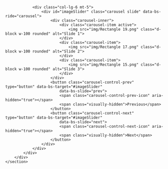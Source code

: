  <!-- Right column with image slider -->
                <div class="col-lg-6 mt-5">
                    <div id="imageSlider" class="carousel slide" data-bs-ride="carousel">
                        <div class="carousel-inner">
                            <div class="carousel-item active">
                                <img src="img/Rectangle 19.png" class="d-block w-100 rounded" alt="Slide 1">
                            </div>
                            <div class="carousel-item">
                                <img src="img/Rectangle 17.png" class="d-block w-100 rounded" alt="Slide 2">
                            </div>
                            <div class="carousel-item">
                                <img src="img/Rectangle 15.png" class="d-block w-100 rounded" alt="Slide 3">
                            </div>
                        </div>
                        <button class="carousel-control-prev" type="button" data-bs-target="#imageSlider"
                            data-bs-slide="prev">
                            <span class="carousel-control-prev-icon" aria-hidden="true"></span>
                            <span class="visually-hidden">Previous</span>
                        </button>
                        <button class="carousel-control-next" type="button" data-bs-target="#imageSlider"
                            data-bs-slide="next">
                            <span class="carousel-control-next-icon" aria-hidden="true"></span>
                            <span class="visually-hidden">Next</span>
                        </button>
                    </div>
                </div>
            </div>
        </div>
    </section>